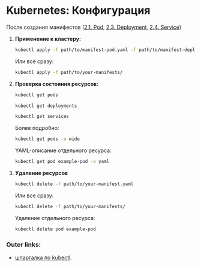   

# Kubernetes: **Конфигурация** 

После создания манифестов ([2.1. Pod](4.%20Tools/Kubernetes/2.1.%20Pod.md), [2.3. Deployment](4.%20Tools/Kubernetes/2.3.%20Deployment.md), [2.4. Service](4.%20Tools/Kubernetes/2.4.%20Service.md)) 

1. **Применение к кластеру:**
	```bash
	kubectl apply -f path/to/manifest-pod.yaml -f path/to/manifest-depl.yaml -f path/to/manifest-serv.yaml
	```
	Или все сразу:
	```bash
	kubectl apply -f path/to/your-manifests/
	```

2. **Проверка состояния ресурсов:**
	```bash
	kubectl get pods
	
	kubectl get deployments
	
	kubectl get services
	```
	Более подробно:
	```bash
	kubectl get pods -o wide
	```
	YAML-описание отдельного ресурса:
	```bash
	kubectl get pod example-pod -o yaml
	```

3. **Удаление ресурсов**
	```bash
	kubectl delete -f path/to/your-manifest.yaml
	```
	Или все сразу:
	```bash
	kubectl delete -f path/to/your-manifests/
	```
	Удаление отдельного ресурса:
	```bash
	kubectl delete pod example-pod
	```

### Outer links:
- [шпаргалка по kubectl](https://kubernetes.io/ru/docs/reference/kubectl/cheatsheet/).
